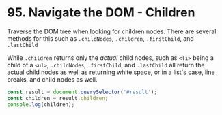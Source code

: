 # 95. Navigate the DOM - Children

Traverse the DOM tree when looking for children nodes. There are several methods for this such as `.childNodes`, `.children`, `.firstChild`, and `.lastChild`

While `.children` returns only the _actual_ child nodes, such as `<li>` being a child of a `<ul>`, `.childNodes`, `.firstChild`, and `.lastChild` all return the actual child nodes as well as returning white space, or in a list's case, line breaks, and child nodes as well.

```js
const result = document.querySelector('#result');
const children = result.children;
console.log(children);
```
